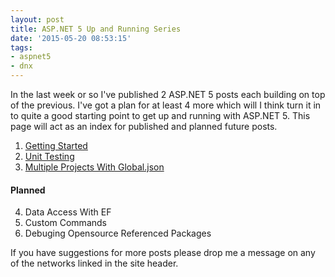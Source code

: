 ```yaml
---
layout: post
title: ASP.NET 5 Up and Running Series
date: '2015-05-20 08:53:15'
tags:
- aspnet5
- dnx
---
```


In the last week or so I've published 2 ASP.NET 5 posts each building on top of the previous. I've got a plan for at least 4 more which will I think turn it in to quite a good starting point to get up and running with ASP.NET 5. This page will act as an index for published and planned future posts.

1. [Getting Started](http://gavindraper.com/2015/05/13/asp-net-5-vs-code-and-osx-getting-started/)
1. [Unit Testing](http://gavindraper.com/2015/05/19/asp-net-5-on-os-x-unit-testing/)
1. [Multiple Projects With Global.json](http://gavindraper.com/2015/05/20/asp-net-5-multiple-projects-and-global-json/)

#### Planned
4. Data Access With EF
5. Custom Commands
6. Debuging Opensource Referenced Packages


If you have suggestions for more posts please drop me a message on any of the networks linked in the site header.